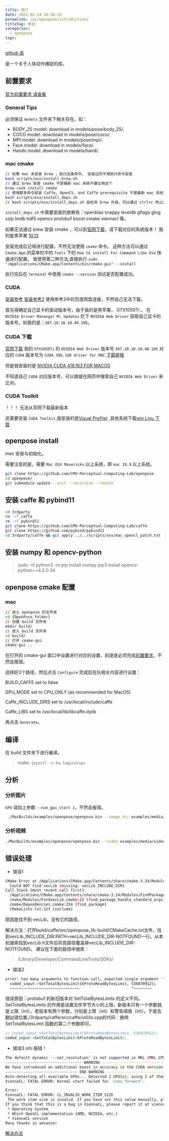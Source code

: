 ```yaml
---
title: 简介
date: 2022-02-14 16:38:15
permalink: /ai/openpose/introduction/
titleTag: 原创
categories:
  - openpose
tags:
---
```


[github 库](https://github.com/CMU-Perceptual-Computing-Lab/openpose)

是一个关于人体动作捕捉的库。

<!-- more -->

## 前置要求
[官方前置要求 请查看](https://github.com/CMU-Perceptual-Computing-Lab/openpose/blob/master/doc/installation/1_prerequisites.md#mac-os-prerequisites)

### General Tips
必须保证 `models` 文件夹下相关存在。如：
- BODY_25 model: download in models/pose/body_25/.
- COCO model: download in models/pose/coco/.
- MPI model: download in models/pose/mpi/.
- Face model: download in models/face/.
- Hands model: download in models/hand/.
### mac cmake

```sh
// 如果 mac 未安装 brew ，执行这条命令。 安装过的不用执行命令安装
bash scripts/osx/install_brew.sh
// 通过 brew 安装 cmake 不是最新 mac 系统不建议用这个
brew cask install cmake
// 使用脚本命令安装 Caffe, OpenCV, and Caffe prerequisite 不是最新 mac 系统不建议用这个
bash scripts/osx/install_deps.sh
// bash scripts/osx/install_deps.sh 会检测 brew 升级，可以通过 ctrl+c 终止升级，以继续进行安装。
```
`install_deps.sh` 中需要安装的依赖有：openblas snappy leveldb gflags glog szip lmdb hdf5 opencv protobuf boost cmake viennacl 等。

如果无法通过 brew 安装 cmake ，可以到[官网下载](https://cmake.org/download/)，请下载对应的系统版本！
我的是黑苹果 [10.13](https://github.com/Kitware/CMake/releases/download/v3.24.0-rc5/cmake-3.24.0-rc5-macos-universal.dmg)

安装完成后记得进行配置，不然无法使用 `cmake` 命令。
这种方法可以通过 `Cmake.App` 的菜单栏中的 `Tools` 下的 `How to install For Command Libe Use` 快速进行配置。
我使用第二种方法,直接执行 `sudo "/Applications/CMake.app/Contents/bin/cmake-gui" --install`

执行完后在 `terminal` 中使用 `cmake --version` 测试是否配置成功。

### CUDA
[安装参考](https://blog.csdn.net/ignoreyou/article/details/85132738)
[安装参考2](https://blog.csdn.net/wz22881916/article/details/78807993)
使用参考2中的百度网盘连接，不然自己无法下载。

首先得确定自己显卡的驱动版本号，由于我的是黑苹果， GTX1050Ti 。
在 `NVIDIA Driver Mananger` `中，Updates` 栏下 `NVIDIA Web Driver` 获取自己显卡的版本号。如我的是：`387.10.10.10.40.105`。

### CUDA 下载
[官网下载](https://www.nvidia.com/en-us/drivers/cuda/mac-driver-archive/)
我的 `GTX1050Ti` 的 `NVIDIA Web Driver` 版本号 `387.10.10.10.40.105` 对应的 `CUDA` 版本号为 `CUDA 396.148 driver for MAC` [下载链接](https://us.download.nvidia.com/Mac/cuda_396/cudadriver_396.148_macos.dmg)

但是我安装的是 [NVIDIA CUDA 418.163 FOR MACOS]()

不知道自己 `CUDA` 对应版本号，可以直接在网页中搜索自己  `NVIDIA Web Driver` 来比对。

### CUDA Toolkit
！！！ 无法从官网下载最新版本

还需要安装 `CUDA Toolkit`,我安装的是[Visual Profiler](https://developer.nvidia.com/gameworksdownload#?dn=cuda-toolkit-developer-tools-for-macos-11-7-0) ,其他系统下载[win Linu 下载](https://developer.nvidia.com/cuda-downloads)
## openpose install 
mac 安装与初始化。

需要注意的是，需要 `Mac OSX Mavericks` 以上系统，即 `mac 10.9` 以上系统。
```sh
git clone https://github.com/CMU-Perceptual-Computing-Lab/openpose
cd openpose/
git submodule update --init --recursive --remote
```

## 安装 caffe 和 pybind11
```sh
cd 3rdparty
rm -rf caffe
rm -rf pybind11
git clone https://github.com/CMU-Perceptual-Computing-Lab/caffe
git clone https://github.com/pybind/pybind11
cd 3rdparty/caffe && git apply ../../scripts/osx/mac_opencl_patch.txt
```

## 安装 numpy 和 opencv-python
> sudo -H python3 -m pip install numpy
> pip3 install opencv-python==4.2.0.34

## openpose cmake 配置

### mac

```sh
// 进入 openpose 的文件夹
cd {OpenPose_folder}
// 创建 build 文件夹
mkdir build/
// 进入 build 文件夹
cd build/
// 打开 cmake-gui
cmake-gui ..
```
在打开的 cmake-gui 窗口中设置进行对应的设置，前提是必须完成[前置要求](#前置要求)，不然会报错。

选择好2个路径，然后点击 `Configure` 完成后在队相关内容进行设置：

BUILD_CAFFE set to false

GPU_MODE set to CPU_ONLY (as recommended for MacOS)

Caffe_INCLUDE_DIRS set to /usr/local/include/caffe

Caffe_LIBS set to /usr/local/lib/libcaffe.dylib

再点击 `Generate`。

## 编译
在 build 文件夹下进行编译。
> make -j`sysctl -n hw.logicalcpu`

## 分析
### 分析图片
`GPU` 请加上参数 `--num_gpu_start 1`，不然会报错。
```sh
 ./MacBuilds/examples/openpose/openpose.bin --image_dir examples/media/ --num_gpu_start 1 

 ```

 ### 分析视频
 ```sh
 ./MacBuilds/examples/openpose/openpose.bin --video examples/media/video.avi --num_gpu_start 1
 ```

## 错误处理

- 错误1
```sh
CMake Error at /Applications/CMake.app/Contents/share/cmake-3.24/Modules/FindPackageHandleStandardArgs.cmake:230 (message):
  Could NOT find vecLib (missing: vecLib_INCLUDE_DIR)
Call Stack (most recent call first):
  /Applications/CMake.app/Contents/share/cmake-3.24/Modules/FindPackageHandleStandardArgs.cmake:594 (_FPHSA_FAILURE_MESSAGE)
  cmake/Modules/FindvecLib.cmake:23 (find_package_handle_standard_args)
  cmake/Dependencies.cmake:254 (find_package)
  CMakeLists.txt:127 (include)
```

原因是找不到 vecLib，没有它的路径。

​ 解决方法：打开build/caffe/src/openpose_lib-build/CMakeCache.txt文件，找到vecLib_INCLUDE_DIR:PATH=vecLib_INCLUDE_DIR-NOTFOUND一行，从本机搜索找到vecLib.h文件后将其路径覆盖掉vecLib_INCLUDE_DIR-NOTFOUND。
建议在下面的路径中搜索：
> /Library/Developer/CommandLineTools/SDKs/

- 错误2
```sh
error: too many arguments to function call, expected single argument 'total_bytes_limit', have 2 arguments
  coded_input->SetTotalBytesLimit(kProtoReadBytesLimit, 536870912);
  ~~~~~~~~~~~~~~~~~~~~~~~~~~~~~~~                       ^~~~~~~~~
```
错误原因：protobuf 的新旧版本对 SetTotalBytesLimits 的定义不同。SetTotalBytesLimits 的作用是设置文件字节大小的上限，新版本只有一个参数就是上限（int），老版本有两个参数，分别是上限（int）和警告阈值（int）。于是去翻出错位置./3rdparty/caffe/src/caffe/util/io.cpp的代码：删除 SetTotalBytesLimit 函数的第二个参数即可。

```cpp
// coded_input->SetTotalBytesLimit(kProtoReadBytesLimit, 536870912);
coded_input->SetTotalBytesLimit(kProtoReadBytesLimit);
```

- 错误3
`GPU` 报错！
```sh
The default dynamic `--net_resolution` is not supported in MKL (MKL CPU Caffe) and OpenCL Caffe versions. Please, use a static `net_resolution` (recommended `--net_resolution 656x368`) or use the Caffe CUDA master branch when processing images and/or when using your custom image reader. OpenPose has automatically set the resolution to 656x368.
---------------------------------- WARNING ----------------------------------
We have introduced an additional boost in accuracy in the CUDA version of about 0.2% with respect to the CPU/OpenCL versions. We will not port this to CPU given the considerable slow down in speed it would add to it. Nevertheless, this accuracy boost is almost insignificant so the CPU/OpenCL versions can be safely used.
-------------------------------- END WARNING --------------------------------
Auto-detecting all available GPUs... Detected 2 GPU(s), using 2 of them starting at GPU 0.
ViennaCL: FATAL ERROR: Kernel start failed for 'conv_forward'.

Error:
ViennaCL: FATAL ERROR: CL_INVALID_WORK_ITEM_SIZE 
 The work item size is invalid. If you have set this value manually, please reconsider your choice.
If you think that this is a bug in ViennaCL, please report it at viennacl-support@lists.sourceforge.net and supply at least the following information:
 * Operating System
 * Which OpenCL implementation (AMD, NVIDIA, etc.)
 * ViennaCL version
Many thanks in advance!
```
[解决办法](#分析图片)
